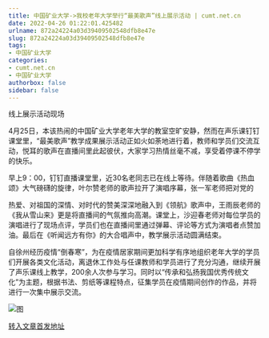 ```yaml
---
title: 中国矿业大学->我校老年大学举行“最美歌声”线上展示活动 | cumt.net.cn
date: 2022-04-26 01:22:01.425482
urlname: 872a24224a03d39409502548dfb8e47e
slug: 872a24224a03d39409502548dfb8e47e
tags: 
- 中国矿业大学
categories:
- cumt.net.cn
- 中国矿业大学
authorbox: false
sidebar: false
---
```

线上展示活动现场  

4月25日，本该热闹的中国矿业大学老年大学的教室空旷安静，然而在声乐课钉钉课堂里，“最美歌声”教学成果展示活动正如火如荼地进行着，教师和学员们交流互动，悦耳的歌声在直播间里此起彼伏，大家学习热情丝毫不减，享受着停课不停学的快乐。

早上9：00，钉钉直播课堂里，近30名老同志已在线上等待。伴随着歌曲《热血颂》大气磅礴的旋律，叶尔赞老师的歌声拉开了演唱序幕，张一军老师把对党的
<!--more-->
热爱、对祖国的深情、对时代的赞美深深地融入到《领航》歌声中，王雨辰老师的《我从雪山来》更是将直播间的气氛推向高潮。课堂上，沙迎春老师对每位学员的演唱进行了现场点评，学员们也在直播间里通过弹幕、评论等方式为演唱者点赞加油。最后在《听闻远方有你》的大合唱声中，教学展示活动圆满结束。

自徐州经历疫情“倒春寒”，为在疫情居家期间更加科学有序地组织老年大学的学员们开展各类文化活动，离退休工作处与任课教师和学员进行了充分沟通，继续开展了声乐课线上教学，200余人次参与学习。同时以“传承和弘扬我国优秀传统文化”为主题，根据书法、剪纸等课程特点，征集学员在疫情期间创作的作品，并将进行一次集中展示交流。

![图](http://xwzx.cumt.edu.cn/_upload/article/images/3c/28/63e6738242ec93ba68fcd2fe7117/e314481e-7d29-4434-93e6-283cb6ec14dc.jpg)

[转入文章首发地址](http://xwzx.cumt.edu.cn/7e/b1/c523a622257/page.htm)